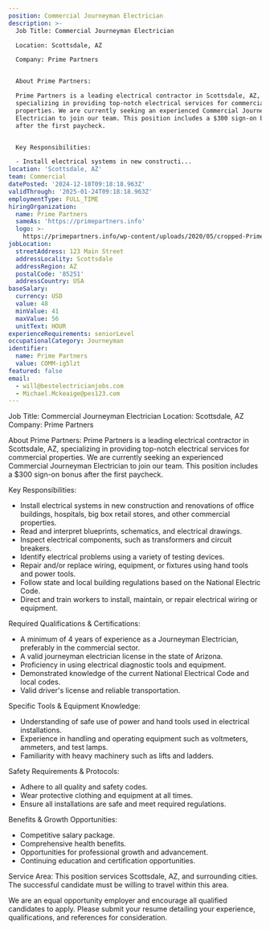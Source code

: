 ```yaml
---
position: Commercial Journeyman Electrician
description: >-
  Job Title: Commercial Journeyman Electrician

  Location: Scottsdale, AZ

  Company: Prime Partners


  About Prime Partners:

  Prime Partners is a leading electrical contractor in Scottsdale, AZ,
  specializing in providing top-notch electrical services for commercial
  properties. We are currently seeking an experienced Commercial Journeyman
  Electrician to join our team. This position includes a $300 sign-on bonus
  after the first paycheck.


  Key Responsibilities:

  - Install electrical systems in new constructi...
location: 'Scottsdale, AZ'
team: Commercial
datePosted: '2024-12-18T09:18:18.963Z'
validThrough: '2025-01-24T09:18:18.963Z'
employmentType: FULL_TIME
hiringOrganization:
  name: Prime Partners
  sameAs: 'https://primepartners.info'
  logo: >-
    https://primepartners.info/wp-content/uploads/2020/05/cropped-Prime-Partners-Logo-NO-BG-1-1.png
jobLocation:
  streetAddress: 123 Main Street
  addressLocality: Scottsdale
  addressRegion: AZ
  postalCode: '85251'
  addressCountry: USA
baseSalary:
  currency: USD
  value: 48
  minValue: 41
  maxValue: 56
  unitText: HOUR
experienceRequirements: seniorLevel
occupationalCategory: Journeyman
identifier:
  name: Prime Partners
  value: COMM-ig5lzt
featured: false
email:
  - will@bestelectricianjobs.com
  - Michael.Mckeaige@pes123.com
---
```




Job Title: Commercial Journeyman Electrician
Location: Scottsdale, AZ
Company: Prime Partners

About Prime Partners:
Prime Partners is a leading electrical contractor in Scottsdale, AZ, specializing in providing top-notch electrical services for commercial properties. We are currently seeking an experienced Commercial Journeyman Electrician to join our team. This position includes a $300 sign-on bonus after the first paycheck.

Key Responsibilities:
- Install electrical systems in new construction and renovations of office buildings, hospitals, big box retail stores, and other commercial properties.
- Read and interpret blueprints, schematics, and electrical drawings.
- Inspect electrical components, such as transformers and circuit breakers.
- Identify electrical problems using a variety of testing devices.
- Repair and/or replace wiring, equipment, or fixtures using hand tools and power tools.
- Follow state and local building regulations based on the National Electric Code.
- Direct and train workers to install, maintain, or repair electrical wiring or equipment.

Required Qualifications & Certifications:
- A minimum of 4 years of experience as a Journeyman Electrician, preferably in the commercial sector.
- A valid journeyman electrician license in the state of Arizona.
- Proficiency in using electrical diagnostic tools and equipment.
- Demonstrated knowledge of the current National Electrical Code and local codes.
- Valid driver's license and reliable transportation.

Specific Tools & Equipment Knowledge:
- Understanding of safe use of power and hand tools used in electrical installations.
- Experience in handling and operating equipment such as voltmeters, ammeters, and test lamps.
- Familiarity with heavy machinery such as lifts and ladders.

Safety Requirements & Protocols:
- Adhere to all quality and safety codes.
- Wear protective clothing and equipment at all times.
- Ensure all installations are safe and meet required regulations.

Benefits & Growth Opportunities:
- Competitive salary package.
- Comprehensive health benefits.
- Opportunities for professional growth and advancement.
- Continuing education and certification opportunities.

Service Area:
This position services Scottsdale, AZ, and surrounding cities. The successful candidate must be willing to travel within this area.

We are an equal opportunity employer and encourage all qualified candidates to apply. Please submit your resume detailing your experience, qualifications, and references for consideration.
